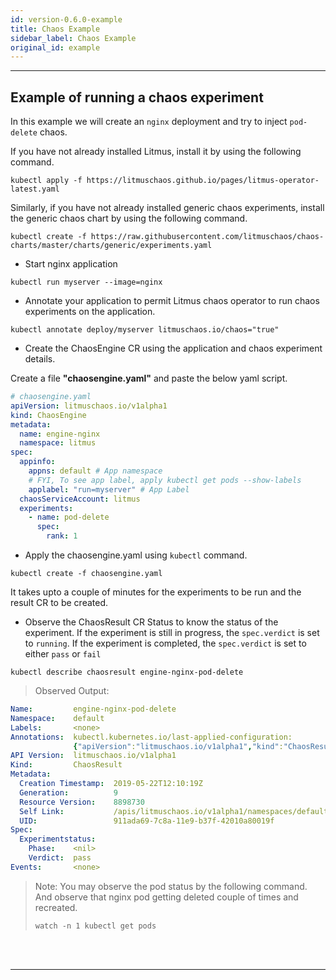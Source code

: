 ```yaml
---
id: version-0.6.0-example
title: Chaos Example
sidebar_label: Chaos Example
original_id: example
---
```

------

## Example of running a chaos experiment

In this example we will create an `nginx` deployment and try to inject `pod-delete` chaos.



If you have not already installed Litmus, install it by using the following command.

```
kubectl apply -f https://litmuschaos.github.io/pages/litmus-operator-latest.yaml
```

Similarly, if you have not already installed generic chaos experiments, install the generic chaos chart by using the following command.

```
kubectl create -f https://raw.githubusercontent.com/litmuschaos/chaos-charts/master/charts/generic/experiments.yaml
```



- Start  nginx application

```console
kubectl run myserver --image=nginx
```

- Annotate your application to permit Litmus chaos operator to run chaos experiments on the application.

```console
kubectl annotate deploy/myserver litmuschaos.io/chaos="true"
```

- Create the ChaosEngine CR using the application and chaos experiment details.

Create a file **"chaosengine.yaml"** and paste the below yaml script.

```yaml
# chaosengine.yaml
apiVersion: litmuschaos.io/v1alpha1
kind: ChaosEngine
metadata:
  name: engine-nginx
  namespace: litmus
spec:
  appinfo: 
    appns: default # App namespace
    # FYI, To see app label, apply kubectl get pods --show-labels
    applabel: "run=myserver" # App Label
  chaosServiceAccount: litmus
  experiments:
    - name: pod-delete
      spec:
        rank: 1
```

- Apply the chaosengine.yaml using `kubectl` command.

```console
kubectl create -f chaosengine.yaml
```

It takes upto a couple of minutes for the experiments to be run and the result CR to be created. 

- Observe the ChaosResult CR Status to know the status of the experiment. If the experiment is still in progress, the ```spec.verdict``` is set to `running`. If the experiment is completed, the `spec.verdict` is set to either `pass` or `fail`

```console
kubectl describe chaosresult engine-nginx-pod-delete
```

> Observed Output:

```yaml
Name:         engine-nginx-pod-delete
Namespace:    default
Labels:       <none>
Annotations:  kubectl.kubernetes.io/last-applied-configuration:
              {"apiVersion":"litmuschaos.io/v1alpha1","kind":"ChaosResult","metadata":{"annotations":{},"name":"engine-nginx-pod-delete","namespace":"de...
API Version:  litmuschaos.io/v1alpha1
Kind:         ChaosResult
Metadata:
  Creation Timestamp:  2019-05-22T12:10:19Z
  Generation:          9
  Resource Version:    8898730
  Self Link:           /apis/litmuschaos.io/v1alpha1/namespaces/default/chaosresults/engine-nginx-pod-delete
  UID:                 911ada69-7c8a-11e9-b37f-42010a80019f
Spec:
  Experimentstatus:
    Phase:    <nil>
    Verdict:  pass
Events:       <none>
```

> Note: You may observe the pod status by the following command. And observe that nginx pod getting deleted couple of times and recreated.
>
> `watch -n 1 kubectl get pods`

<br>

<br>

<hr>

<br>

<br>

<!-- Global site tag (gtag.js) - Google Analytics -->

<script async src="https://www.googletagmanager.com/gtag/js?id=UA-92076314-12"></script>
<script>
  window.dataLayer = window.dataLayer || [];
  function gtag(){dataLayer.push(arguments);}
  gtag('js', new Date());

  gtag('config', 'UA-92076314-12');
</script>
